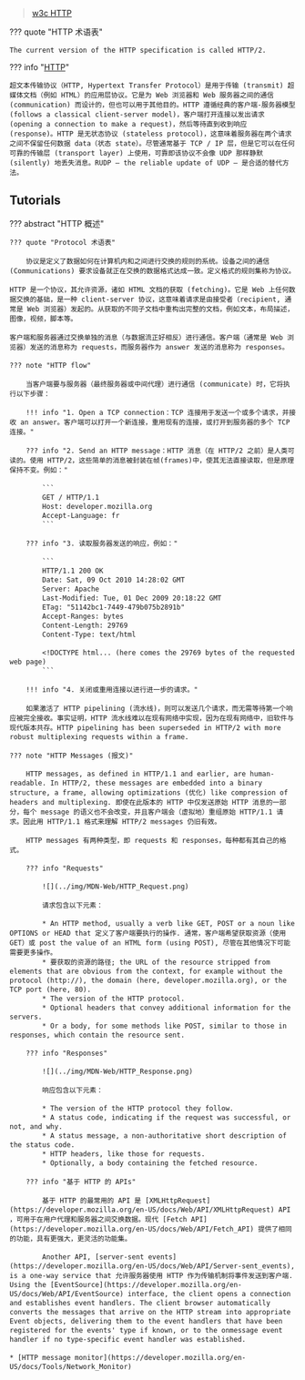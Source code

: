 
> [w3c HTTP](https://www.w3schools.com/tags/ref_httpmessages.asp)

??? quote "HTTP 术语表"

    The current version of the HTTP specification is called HTTP/2.




??? info "[HTTP](https://developer.mozilla.org/en-US/docs/Web/HTTP)"

    超文本传输​​协议（HTTP, Hypertext Transfer Protocol）是用于传输 (transmit) 超媒体文档（例如 HTML）的应用层协议。它是为 Web 浏览器和 Web 服务器之间的通信 (communication) 而设计的，但也可以用于其他目的。HTTP 遵循经典的客户端-服务器模型 (follows a classical client-server model)，客户端打开连接以发出请求 (opening a connection to make a request)，然后等待直到收到响应 (response)。HTTP 是无状态协议 (stateless protocol)，这意味着服务器在两个请求之间不保留任何数据 data（状态 state）。尽管通常基于 TCP / IP 层，但是它可以在任何可靠的传输层 (transport layer) 上使用，可靠即该协议不会像 UDP 那样静默 (silently) 地丢失消息。RUDP — the reliable update of UDP — 是合适的替代方法。

## Tutorials

??? abstract "HTTP 概述"

    ??? quote "Protocol 术语表"

        协议是定义了数据如何在计算机内和之间进行交换的规则的系统。设备之间的通信 (Communications) 要求设备就正在交换的数据格式达成一致。定义格式的规则集称为协议。

    HTTP 是一个协议，其允许资源，诸如 HTML 文档的获取 (fetching)。它是 Web 上任何数据交换的基础，是一种 client-server 协议，这意味着请求是由接受者（recipient, 通常是 Web 浏览器）发起的。从获取的不同子文档中重构出完整的文档，例如文本，布局描述，图像，视频，脚本等。

    客户端和服务器通过交换单独的消息（与数据流正好相反）进行通信。客户端（通常是 Web 浏览器）发送的消息称为 requests，而服务器作为 answer 发送的消息称为 responses。

    ??? note "HTTP flow"

        当客户端要与服务器（最终服务器或中间代理）进行通信 (communicate) 时，它将执行以下步骤：

        !!! info "1. Open a TCP connection：TCP 连接用于发送一个或多个请求，并接收 an answer。客户端可以打开一个新连接，重用现有的连接，或打开到服务器的多个 TCP 连接。"

        ??? info "2. Send an HTTP message：HTTP 消息（在 HTTP/2 之前）是人类可读的。使用 HTTP/2，这些简单的消息被封装在帧(frames)中，使其无法直接读取，但是原理保持不变。例如："

            ```
            GET / HTTP/1.1
            Host: developer.mozilla.org
            Accept-Language: fr
            ```

        ??? info "3. 读取服务器发送的响应，例如："

            ```
            HTTP/1.1 200 OK
            Date: Sat, 09 Oct 2010 14:28:02 GMT
            Server: Apache
            Last-Modified: Tue, 01 Dec 2009 20:18:22 GMT
            ETag: "51142bc1-7449-479b075b2891b"
            Accept-Ranges: bytes
            Content-Length: 29769
            Content-Type: text/html

            <!DOCTYPE html... (here comes the 29769 bytes of the requested web page)
            ```

        !!! info "4. 关闭或重用连接以进行进一步的请求。"

        如果激活了 HTTP pipelining (流水线)，则可以发送几个请求，而无需等待第一个响应被完全接收。事实证明，HTTP 流水线难以在现有网络中实现，因为在现有网络中，旧软件与现代版本共存。HTTP pipelining has been superseded in HTTP/2 with more robust multiplexing requests within a frame.

    ??? note "HTTP Messages (报文)"

        HTTP messages, as defined in HTTP/1.1 and earlier, are human-readable. In HTTP/2, these messages are embedded into a binary structure, a frame, allowing optimizations (优化) like compression of headers and multiplexing. 即使在此版本的 HTTP 中仅发送原始 HTTP 消息的一部分，每个 message 的语义也不会改变，并且客户端会（虚拟地）重组原始 HTTP/1.1 请求。因此用 HTTP/1.1 格式来理解 HTTP/2 messages 仍旧有效。
        
        HTTP messages 有两种类型，即 requests 和 responses，每种都有其自己的格式。

        ??? info "Requests"

            ![](../img/MDN-Web/HTTP_Request.png)

            请求包含以下元素：

            * An HTTP method, usually a verb like GET, POST or a noun like OPTIONS or HEAD that 定义了客户端要执行的操作. 通常，客户端希望获取资源（使用GET）或 post the value of an HTML form (using POST), 尽管在其他情况下可能需要更多操作。
            * 要获取的资源的路径; the URL of the resource stripped from elements that are obvious from the context, for example without the protocol (http://), the domain (here, developer.mozilla.org), or the TCP port (here, 80).
            * The version of the HTTP protocol.
            * Optional headers that convey additional information for the servers.
            * Or a body, for some methods like POST, similar to those in responses, which contain the resource sent.

        ??? info "Responses"

            ![](../img/MDN-Web/HTTP_Response.png)

            响应包含以下元素：

            * The version of the HTTP protocol they follow.
            * A status code, indicating if the request was successful, or not, and why.
            * A status message, a non-authoritative short description of the status code.
            * HTTP headers, like those for requests.
            * Optionally, a body containing the fetched resource.

        ??? info "基于 HTTP 的 APIs"

            基于 HTTP 的最常用的 API 是 [XMLHttpRequest](https://developer.mozilla.org/en-US/docs/Web/API/XMLHttpRequest) API ，可用于在用户代理和服务器之间交换数据。现代 [Fetch API](https://developer.mozilla.org/en-US/docs/Web/API/Fetch_API) 提供了相同的功能，具有更强大，更灵活的功能集。

            Another API, [server-sent events](https://developer.mozilla.org/en-US/docs/Web/API/Server-sent_events), is a one-way service that 允许服务器使用 HTTP 作为传输机制将事件发送到客户端. Using the [EventSource](https://developer.mozilla.org/en-US/docs/Web/API/EventSource) interface, the client opens a connection and establishes event handlers. The client browser automatically converts the messages that arrive on the HTTP stream into appropriate Event objects, delivering them to the event handlers that have been registered for the events' type if known, or to the onmessage event handler if no type-specific event handler was established.

    * [HTTP message monitor](https://developer.mozilla.org/en-US/docs/Tools/Network_Monitor)


